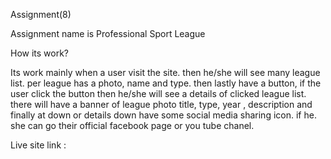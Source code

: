 Assignment(8)

Assignment name is Professional Sport League 

How its work?

Its work mainly when a user visit the site. then he/she will see many league list. per league has a photo, name and type. then lastly have a button, if the user click the button then he/she will see a details of clicked league list. there will have a banner of league photo title, type, year , description and finally at down or details down have some social media sharing icon. if he. she can go their official facebook page or you tube chanel.

Live site link : 



